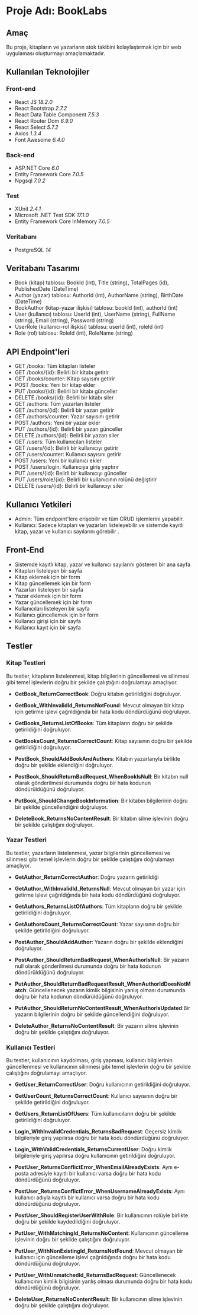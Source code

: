 # Proje Adı: BookLabs

## Amaç

Bu proje, kitapların ve yazarların stok takibini kolaylaştırmak için bir web uygulaması oluşturmayı amaçlamaktadır.

## Kullanılan Teknolojiler

### Front-end
- React JS  *18.2.0*
- React Bootstrap  *2.7.2*
- React Data Table Component  *7.5.3*
- React Router Dom  *6.9.0*
- React Select  *5.7.2*
- Axios  *1.3.4*
- Font Awesome   *6.4.0*

### Back-end
- ASP.NET Core  *6.0*
- Entity Framework Core  *7.0.5*
- Npgsql  *7.0.2*

### Test
- XUnit  *2.4.1*
- Microsoft .NET Test SDK  *17.1.0*
- Entity Framework Core InMemory  *7.0.5*

### Veritabanı
- PostgreSQL *14*

## Veritabanı Tasarımı

- Book (kitap) tablosu: BookId (int), Title (string), TotalPages (id), PublishedDate (DateTime)
- Author (yazar) tablosu: AuthorId (int), AuthorName (string), BirthDate (DateTime)
- BookAuthor (kitap-yazar ilişkisi) tablosu: bookId (int), authorId (int)
- User (kullanıcı) tablosu: UserId (int), UserName (string), FullName (string), Email (string), Password (string)
- UserRole (kullanıcı-rol ilişkisi) tablosu: userId (int), roleId (int)
- Role (rol) tablosu: RoleId (int), RoleName (string)

## API Endpoint'leri

- GET /books: Tüm kitapları listeler
- GET /books/{id}: Belirli bir kitabı getirir
- GET /books/counter: Kitap sayısını getirir
- POST /books: Yeni bir kitap ekler
- PUT /books/{id}: Belirli bir kitabı günceller
- DELETE /books/{id}: Belirli bir kitabı siler
- GET /authors: Tüm yazarları listeler
- GET /authors/{id}: Belirli bir yazarı getirir
- GET /authors/counter: Yazar sayısını getirir
- POST /authors: Yeni bir yazar ekler
- PUT /authors/{id}: Belirli bir yazarı günceller
- DELETE /authors/{id}: Belirli bir yazarı siler
- GET /users: Tüm kullanıcıları listeler
- GET /users/{id}: Belirli bir kullanıcıyı getirir
- GET /users/counter: Kullanıcı sayısını getirir
- POST /users: Yeni bir kullanıcı ekler
- POST /users/login: Kullanıcıya giriş yaptırır
- PUT /users/{id}: Belirli bir kullanıcıyı günceller
- PUT /users/role/{id}: Belirli bir kullanıcının rolünü değiştirir
- DELETE /users/{id}: Belirli bir kullanıcıyı siler

## Kullanıcı Yetkileri

- Admin: Tüm endpoint'lere erişebilir ve tüm CRUD işlemlerini yapabilir.
- Kullanıcı: Sadece kitapları ve yazarları listeleyebilir ve sistemde kayıtlı kitap, yazar ve kullanıcı sayılarını görebilir .

## Front-End

- Sistemde kayıtlı kitap, yazar ve kullanıcı sayılarını gösteren bir ana sayfa
- Kitapları listeleyen bir sayfa
- Kitap eklemek için bir form
- Kitap güncellemek için bir form
- Yazarları listeleyen bir sayfa
- Yazar eklemek için bir form
- Yazar güncellemek için bir form
- Kullanıcıları listeleyen bir sayfa
- Kullanıcı güncellemek için bir form
- Kullanıcı girişi için bir sayfa
- Kullanıcı kayıt için bir sayfa

## Testler 
### Kitap Testleri
Bu testler, kitapların listelenmesi, kitap bilgilerinin güncellemesi ve silinmesi gibi temel işlevlerin doğru bir şekilde çalıştığını doğrulamayı amaçlıyor.

- **GetBook_ReturnCorrectBook**: Doğru kitabın getirildiğini doğruluyor.

- **GetBook_WithInvalidId_ReturnsNotFound**: Mevcut olmayan bir kitap için getirme işlevi çağrıldığında bir hata kodu döndürdüğünü doğruluyor.

- **GetBooks_ReturnsListOfBooks**: Tüm kitapların doğru bir şekilde getirildiğini doğruluyor.

- **GetBooksCount_ReturnsCorrectCount**: Kitap sayısının doğru bir şekilde getirildiğini doğruluyor.

- **PostBook_ShouldAddBookAndAuthors**: Kitabın yazarlarıyla birlikte doğru bir şekilde eklendiğini doğruluyor.

- **PostBook_ShouldReturnBadRequest_WhenBookIsNull**: Bir kitabın null olarak gönderilmesi durumunda doğru bir hata kodunun döndürüldüğünü doğruluyor.

- **PutBook_ShouldChangeBookInformation**: Bir kitabın bilgilerinin doğru bir şekilde güncellendiğini doğruluyor.

- **DeleteBook_ReturnsNoContentResult**: Bir kitabın silme işlevinin doğru bir şekilde çalıştığını doğruluyor.

### Yazar Testleri
Bu testler, yazarların listelenmesi, yazar bilgilerinin güncellemesi ve silinmesi gibi temel işlevlerin doğru bir şekilde çalıştığını doğrulamayı amaçlıyor.

- **GetAuthor_ReturnCorrectAuthor**: Doğru yazarın getirildiği

- **GetAuthor_WithInvalidId_ReturnsNull**: Mevcut olmayan bir yazar için getirme işlevi çağrıldığında bir hata kodu döndürdüğünü doğruluyor.

- **GetAuthors_ReturnsListOfAuthors**: Tüm kitapların doğru bir şekilde getirildiğini doğruluyor.

- **GetAuthorsCount_ReturnsCorrectCount**: Yazar sayısının doğru bir şekilde getirildiğini doğruluyor.

- **PostAuthor_ShouldAddAuthor**: Yazarın doğru bir şekilde eklendiğini doğruluyor.

- **PostAuthor_ShouldReturnBadRequest_WhenAuthorIsNull**: Bir yazarın null olarak gönderilmesi durumunda doğru bir hata kodunun döndürüldüğünü doğruluyor.

- **PutAuthor_ShouldReturnBadRequestResult_WhenAuthorIdDoesNotMatch**: Güncellenecek yazarın kimlik bilgisinin yanlış olması durumunda doğru bir hata kodunun döndürüldüğünü doğruluyor.

- **PutAuthor_ShouldReturnNoContentResult_WhenAuthorIsUpdated**:Bir yazarın bilgilerinin doğru bir şekilde güncellendiğini doğruluyor.

- **DeleteAuthor_ReturnsNoContentResult**: Bir yazarın silme işlevinin doğru bir şekilde çalıştığını doğruluyor.

### Kullanıcı Testleri
Bu testler, kullanıcının kaydolması, giriş yapması, kullanıcı bilgilerinin güncellenmesi ve kullanıcının silinmesi gibi temel işlevlerin doğru bir şekilde çalıştığını doğrulamayı amaçlıyor.

- **GetUser_ReturnCorrectUser**: Doğru kullanıcının getirildiğini doğruluyor.

- **GetUserCount_ReturnsCorrectCount**: Kullanıcı sayısının doğru bir şekilde getirildiğini doğruluyor.

- **GetUsers_ReturnListOfUsers**: Tüm kullanıcıların doğru bir şekilde getirildiğini doğruluyor.

- **Login_WithInvalidCredentials_ReturnsBadRequest**: Geçersiz kimlik bilgileriyle giriş yapılırsa doğru bir hata kodu döndürdüğünü doğruluyor.

- **Login_WithValidCredentials_ReturnsCurrentUser**: Doğru kimlik bilgileriyle giriş yapılırsa doğru kullanıcının getirildiğini doğruluyor.

- **PostUser_ReturnsConflictError_WhenEmailAlreadyExists**: Aynı e-posta adresiyle kayıtlı bir kullanıcı varsa doğru bir hata kodu döndürdüğünü doğruluyor.

- **PostUser_ReturnsConflictError_WhenUsernameAlreadyExists**: Aynı kullanıcı adıyla kayıtlı bir kullanıcı varsa doğru bir hata kodu döndürdüğünü doğruluyor.

- **PostUser_ShouldRegisterUserWithRole**: Bir kullanıcının rolüyle birlikte doğru bir şekilde kaydedildiğini doğruluyor.

- **PutUser_WithMatchingId_ReturnsNoContent**: Kullanıcının güncelleme işlevinin doğru bir şekilde çalıştığını doğruluyor.

- **PutUser_WithNonExistingId_ReturnsNotFound**: Mevcut olmayan bir kullanıcı için güncelleme işlevi çağrıldığında doğru bir hata kodu döndürdüğünü doğruluyor.

- **PutUser_WithUnmatchedId_ReturnsBadRequest**: Güncellenecek kullanıcının kimlik bilgisinin yanlış olması durumunda doğru bir hata kodu döndürdüğünü doğruluyor.

- **DeleteUser_ReturnsNoContentResult**: Bir kullanıcının silme işlevinin doğru bir şekilde çalıştığını doğruluyor.
